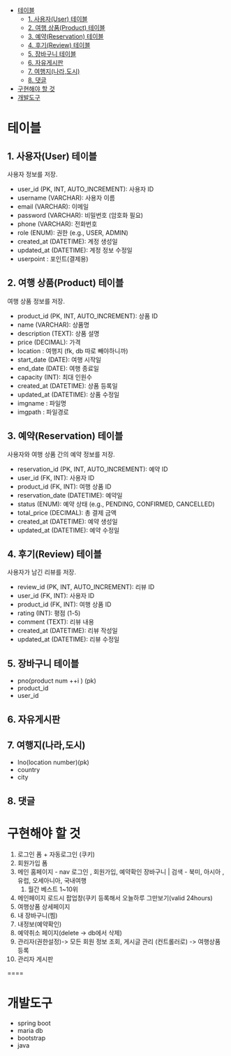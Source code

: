 <!-- TOC -->
* [테이블](#테이블)
  * [1. 사용자(User) 테이블](#1-사용자user-테이블)
  * [2. 여행 상품(Product) 테이블](#2-여행-상품product-테이블)
  * [3. 예약(Reservation) 테이블](#3-예약reservation-테이블)
  * [4. 후기(Review) 테이블](#4-후기review-테이블)
  * [5. 장바구니 테이블](#5-장바구니-테이블)
  * [6. 자유게시판](#6-자유게시판)
  * [7. 여행지(나라,도시)](#7-여행지나라도시)
  * [8. 댓글](#8-댓글)
* [구현해야 할 것](#구현해야-할-것)
* [개발도구](#개발도구)
<!-- TOC -->

# 테이블

## 1. 사용자(User) 테이블

사용자 정보를 저장.

- user_id (PK, INT, AUTO_INCREMENT): 사용자 ID
- username (VARCHAR): 사용자 이름
- email (VARCHAR): 이메일
- password (VARCHAR): 비밀번호 (암호화 필요)
- phone (VARCHAR): 전화번호
- role (ENUM): 권한 (e.g., USER, ADMIN)
- created_at (DATETIME): 계정 생성일
- updated_at (DATETIME): 계정 정보 수정일
- userpoint : 포인트(결제용)

## 2. 여행 상품(Product) 테이블

여행 상품 정보를 저장.

- product_id (PK, INT, AUTO_INCREMENT): 상품 ID
- name (VARCHAR): 상품명
- description (TEXT): 상품 설명
- price (DECIMAL): 가격
- location : 여행지 (fk, db 따로 빼야하니까)
- start_date (DATE): 여행 시작일
- end_date (DATE): 여행 종료일
- capacity (INT): 최대 인원수
- created_at (DATETIME): 상품 등록일
- updated_at (DATETIME): 상품 수정일
- imgname : 파일명
- imgpath : 파일경로

## 3. 예약(Reservation) 테이블

사용자와 여행 상품 간의 예약 정보를 저장.

- reservation_id (PK, INT, AUTO_INCREMENT): 예약 ID
- user_id (FK, INT): 사용자 ID
- product_id (FK, INT): 여행 상품 ID
- reservation_date (DATETIME): 예약일
- status (ENUM): 예약 상태 (e.g., PENDING, CONFIRMED, CANCELLED)
- total_price (DECIMAL): 총 결제 금액
- created_at (DATETIME): 예약 생성일
- updated_at (DATETIME): 예약 수정일

## 4. 후기(Review) 테이블

사용자가 남긴 리뷰를 저장.

- review_id (PK, INT, AUTO_INCREMENT): 리뷰 ID
- user_id (FK, INT): 사용자 ID
- product_id (FK, INT): 여행 상품 ID
- rating (INT): 평점 (1-5)
- comment (TEXT): 리뷰 내용
- created_at (DATETIME): 리뷰 작성일
- updated_at (DATETIME): 리뷰 수정일

## 5. 장바구니 테이블

- pno(product num ++i ) (pk)
- product_id
- user_id

## 6. 자유게시판

## 7. 여행지(나라,도시)

- lno(location number)(pk)
- country
- city


## 8. 댓글





# 구현해야 할 것

1. 로그인 폼 + 자동로그인 (쿠키)
2. 회원가입 폼
3. 메인 홈페이지 - nav 로그인 , 회원가입, 예약확인 장바구니 | 검색 - 북미, 아시아 , 유럽, 오세아니아, 국내여행
    1. 월간 베스트 1~10위
4. 메인페이지 로드시 팝업창(쿠키 등록해서 오늘하루 그만보기(valid 24hours)
5. 여행상품 상세페이지
6. 내 장바구니(찜)
7. 내정보(예약확인)
8. 예약취소 페이지(delete -> db에서 삭제)
9. 관리자(권한설정)-> 모든 회원 정보 조회,  게시글 관리 (컨트롤러로) -> 여행상품 등록
10. 관리자 게시판

====

# 개발도구

- spring boot
- maria db
- bootstrap
- java
